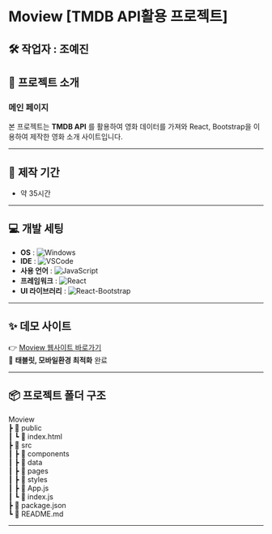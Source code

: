 # **Moview** [TMDB API활용 프로젝트]

## 🛠 작업자 : 조예진

## 📌 프로젝트 소개

### 메인 페이지 
본 프로젝트는 **TMDB API** 를 활용하여 영화 데이터를 가져와 React, Bootstrap을 이용하여 제작한 영화 소개 사이트입니다.

---


## 📅 제작 기간
- 약 35시간


---


## 💻 개발 세팅 

- **OS** : ![Windows](https://img.shields.io/badge/Windows_10-0078D6?style=flat&logo=windows10&logoColor=white)
- **IDE** : ![VSCode](https://img.shields.io/badge/VS_Code-007ACC?style=flat&logo=visualstudiocode&logoColor=white)
- **사용 언어** : ![JavaScript](https://img.shields.io/badge/JavaScript-F7DF1E?style=flat&logo=javascript&logoColor=black)
- **프레임워크** : ![React](https://img.shields.io/badge/React-61DAFB?style=flat&logo=react&logoColor=black)
- **UI 라이브러리** : ![React-Bootstrap](https://img.shields.io/badge/React--Bootstrap-7952B3?style=flat&logo=bootstrap&logoColor=white)

---


 ## ✨ 데모 사이트
👉 [Moview 웹사이트 바로가기](https://beautiful-mousse-077818.netlify.app/)  
📱 **태블릿, 모바일환경 최적화** 완료

---

## 📦 프로젝트 폴더 구조


  Moview     
┣ 📂 public   
┃ ┗ 📄 index.html   
┣ 📂 src   
┃ ┣ 📂 components   
┃ ┣ 📂 data  
┃ ┣ 📂 pages                
┃ ┣ 📂 styles  
┃ ┣ 📄 App.js               
┃ ┗ 📄 index.js             
┣ 📄 package.json    
┗ 📄 README.md  

---
